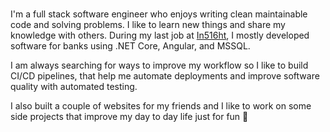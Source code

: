 ---
---

<br>

I'm a full stack software engineer who enjoys writing clean maintainable code and solving problems. I like to learn new things and share my knowledge with others. During my last job at [In516ht](https://www.in516ht.com/), I mostly developed software for banks using .NET Core, Angular, and MSSQL. 

I am always searching for ways to improve my workflow so I like to build CI/CD pipelines, that help me automate deployments and improve software quality with automated testing.

I also built a couple of websites for my friends and I like to work on some side projects that improve my day to day life just for fun :construction_worker: